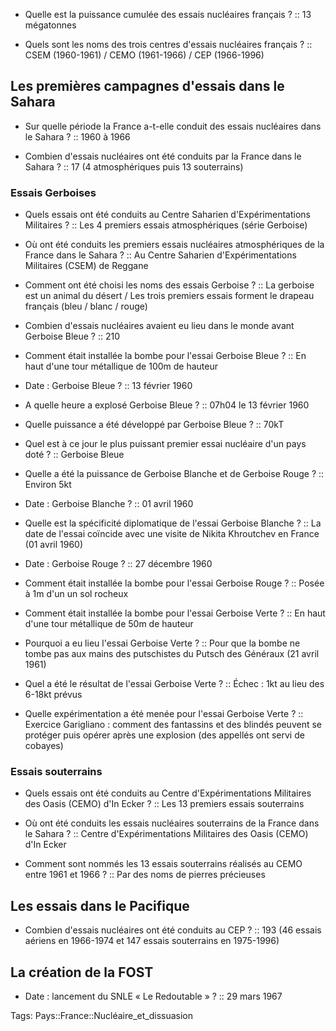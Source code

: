 - Quelle est la puissance cumulée des essais nucléaires français ? :: 13 mégatonnes
<!--ID: 1617016163501-->
- Quels sont les noms des trois centres d'essais nucléaires français ? :: CSEM (1960-1961) / CEMO (1961-1966) / CEP (1966-1996)
<!--ID: 1617016273969-->

## Les premières campagnes d'essais dans le Sahara

- Sur quelle période la France a-t-elle conduit des essais nucléaires dans le Sahara ? :: 1960 à 1966
<!--ID: 1617016163522-->
- Combien d'essais nucléaires ont été conduits par la France dans le Sahara ? :: 17 (4 atmosphériques puis 13 souterrains)
<!--ID: 1617016163544-->

### Essais Gerboises

- Quels essais ont été conduits au Centre Saharien d'Expérimentations Militaires ? :: Les 4 premiers essais atmosphériques (série Gerboise)
<!--ID: 1617016163566-->
- Où ont été conduits les premiers essais nucléaires atmosphériques de la France dans le Sahara ? :: Au Centre Saharien d'Expérimentations Militaires (CSEM) de Reggane
<!--ID: 1617016163589-->
- Comment ont été choisi les noms des essais Gerboise ? :: La gerboise est un animal du désert / Les trois premiers essais forment le drapeau français (bleu / blanc / rouge)
<!--ID: 1617016163611-->
- Combien d'essais nucléaires avaient eu lieu dans le monde avant Gerboise Bleue ? :: 210
<!--ID: 1617271172210-->
- Comment était installée la bombe pour l'essai Gerboise Bleue ? :: En haut d'une tour métallique de 100m de hauteur
<!--ID: 1617016163633-->
- Date : Gerboise Bleue ? :: 13 février 1960
<!--ID: 1617016163655-->
- A quelle heure a explosé Gerboise Bleue ? :: 07h04 le 13 février 1960
<!--ID: 1617016163677-->
- Quelle puissance a été développé par Gerboise Bleue ? :: 70kT
<!--ID: 1617016163699-->
- Quel est à ce jour le plus puissant premier essai nucléaire d'un pays doté ? :: Gerboise Bleue
<!--ID: 1617016163722-->
- Quelle a été la puissance de Gerboise Blanche et de Gerboise Rouge ? :: Environ 5kt
<!--ID: 1617016163744-->
- Date : Gerboise Blanche ?  :: 01 avril 1960
<!--ID: 1617016163766-->
- Quelle est la spécificité diplomatique de l'essai Gerboise Blanche ? :: La date de l'essai coïncide avec une visite de Nikita Khroutchev en France (01 avril 1960)
<!--ID: 1617016273990-->
- Date : Gerboise Rouge ? :: 27 décembre 1960
<!--ID: 1617016163789-->
- Comment était installée la bombe pour l'essai Gerboise Rouge ? :: Posée à 1m d'un un sol rocheux
<!--ID: 1617016163811-->
- Comment était installée la bombe pour l'essai Gerboise Verte ? :: En haut d'une tour métallique de 50m de hauteur
<!--ID: 1617016163837-->
- Pourquoi a eu lieu l'essai Gerboise Verte ? :: Pour que la bombe ne tombe pas aux mains des putschistes du Putsch des Généraux (21 avril 1961)
<!--ID: 1617016163861-->
- Quel a été le résultat de l'essai Gerboise Verte ? :: Échec : 1kt au lieu des 6-18kt prévus
<!--ID: 1617016163885-->
- Quelle expérimentation a été menée pour l'essai Gerboise Verte ? :: Exercice Garigliano : comment des fantassins et des blindés peuvent se protéger puis opérer après une explosion (des appellés ont servi de cobayes)
<!--ID: 1617016163908-->

### Essais souterrains

- Quels essais ont été conduits au Centre d'Expérimentations Militaires des Oasis (CEMO) d'In Ecker ? :: Les 13 premiers essais souterrains
<!--ID: 1617016163932-->
- Où ont été conduits les essais nucléaires souterrains de la France dans le Sahara ? :: Centre d'Expérimentations Militaires des Oasis (CEMO) d'In Ecker
<!--ID: 1617016163954-->
- Comment sont nommés les 13 essais souterrains réalisés au CEMO entre 1961 et 1966 ? :: Par des noms de pierres précieuses
<!--ID: 1617016163976-->

## Les essais dans le Pacifique

- Combien d'essais nucléaires ont été conduits au CEP ? :: 193 (46 essais aériens en 1966-1974 et 147 essais souterrains en 1975-1996)
<!--ID: 1617016163999-->

## La création de la FOST

- Date : lancement du SNLE « Le Redoutable » ? :: 29 mars 1967
<!--ID: 1619200506809-->


Tags: Pays::France::Nucléaire_et_dissuasion